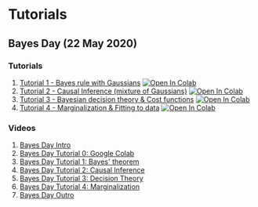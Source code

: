 # Tutorials
## Bayes Day (22 May 2020)
### Tutorials
1. [Tutorial 1 - Bayes rule with Gaussians](Bayes/BayesDay_Tutorial_1.ipynb) [![Open In Colab](https://colab.research.google.com/assets/colab-badge.svg)](https://colab.research.google.com/github/mpbrigham/course-content/blob/master/tutorials/Bayes/BayesDay_Tutorial_1.ipynb)  
2. [Tutorial 2 - Causal Inference (mixture of Gaussians)](Bayes/BayesDay_Tutorial_2.ipynb) [![Open In Colab](https://colab.research.google.com/assets/colab-badge.svg)](https://colab.research.google.com/github/mpbrigham/course-content/blob/master/tutorials/Bayes/BayesDay_Tutorial_2.ipynb)  
3. [Tutorial 3 - Bayesian decision theory & Cost functions](Bayes/BayesDay_Tutorial_3.ipynb) [![Open In Colab](https://colab.research.google.com/assets/colab-badge.svg)](https://colab.research.google.com/github/mpbrigham/course-content/blob/master/tutorials/Bayes/BayesDay_Tutorial_3.ipynb)
3. [Tutorial 4 - Marginalization & Fitting to data](Bayes/BayesDay_Tutorial_4.ipynb) [![Open In Colab](https://colab.research.google.com/assets/colab-badge.svg)](https://colab.research.google.com/github/mpbrigham/course-content/blob/master/tutorials/Bayes/BayesDay_Tutorial_4.ipynb)
### Videos
1. [Bayes Day Intro](https://youtu.be/uW8dbFbdOjo)
1. [Bayes Day Tutorial 0: Google Colab](https://youtu.be/kXuGHN-8FlE)
1. [Bayes Day Tutorial 1: Bayes' theorem](https://youtu.be/LhUTj8tT6kE)
2. [Bayes Day Tutorial 2: Causal Inference](https://youtu.be/nCQXUJMMhN4)
3. [Bayes Day Tutorial 3: Decision Theory](https://youtu.be/NMDrEANDyfI)
4. [Bayes Day Tutorial 4: Marginalization](https://youtu.be/OVDtW6aTz1c)
4. [Bayes Day Outro]( https://youtu.be/njSGa9__fF0 )

